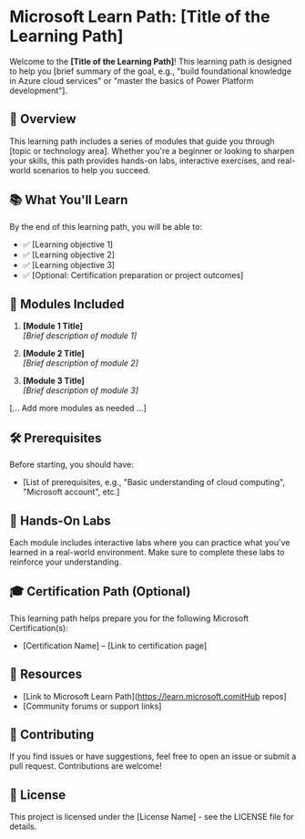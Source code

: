 # Microsoft Learn Path: [Title of the Learning Path]

Welcome to the **[Title of the Learning Path]**! This learning path is designed to help you [brief summary of the goal, e.g., "build foundational knowledge in Azure cloud services" or "master the basics of Power Platform development"].

## 🚀 Overview

This learning path includes a series of modules that guide you through [topic or technology area]. Whether you're a beginner or looking to sharpen your skills, this path provides hands-on labs, interactive exercises, and real-world scenarios to help you succeed.

## 📚 What You'll Learn

By the end of this learning path, you will be able to:

- ✅ [Learning objective 1]
- ✅ [Learning objective 2]
- ✅ [Learning objective 3]
- ✅ [Optional: Certification preparation or project outcomes]

## 🧭 Modules Included

1. **[Module 1 Title]**  
   _[Brief description of module 1]_

2. **[Module 2 Title]**  
   _[Brief description of module 2]_

3. **[Module 3 Title]**  
   _[Brief description of module 3]_

[... Add more modules as needed ...]

## 🛠 Prerequisites

Before starting, you should have:

- [List of prerequisites, e.g., "Basic understanding of cloud computing", "Microsoft account", etc.]

## 🧪 Hands-On Labs

Each module includes interactive labs where you can practice what you've learned in a real-world environment. Make sure to complete these labs to reinforce your understanding.

## 🎓 Certification Path (Optional)

This learning path helps prepare you for the following Microsoft Certification(s):

- [Certification Name] – [Link to certification page]

## 📎 Resources

- [Link to Microsoft Learn Path](https://learn.microsoft.comitHub repos]
- [Community forums or support links]

## 🤝 Contributing

If you find issues or have suggestions, feel free to open an issue or submit a pull request. Contributions are welcome!

## 📄 License

This project is licensed under the [License Name] - see the LICENSE file for details.
